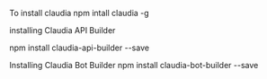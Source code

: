 
To install  claudia
npm intall claudia -g

installing Claudia API Builder

npm install claudia-api-builder --save

Installing Claudia Bot Builder
npm install claudia-bot-builder --save


